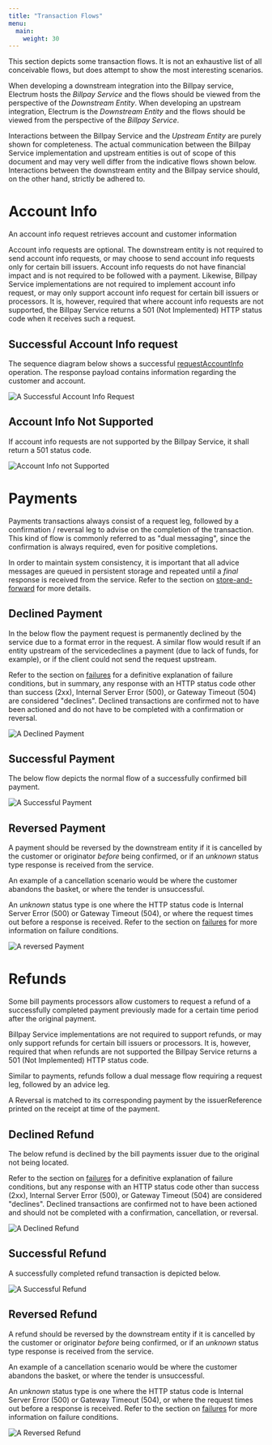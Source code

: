 ```yaml
---
title: "Transaction Flows"
menu:
  main:
    weight: 30
---
```


This section depicts some transaction flows. It is not an exhaustive list of all conceivable flows, but does attempt to show the most interesting scenarios.

When developing a downstream integration into the Billpay service, Electrum hosts the *Billpay Service* and the flows should be viewed from the perspective of the *Downstream Entity*. 
When developing an upstream integration, Electrum is the *Downstream Entity* and the flows should be viewed from the perspective of the *Billpay Service*.

Interactions between the Billpay Service and the *Upstream Entity* are purely shown for completeness. The actual communication between the Billpay Service implementation and upstream entities is out of scope of this 
document and may very well differ from the indicative flows shown below. Interactions between the downstream entity and the Billpay service should, on the other hand, strictly be adhered to.


# Account Info

An account info request retrieves account and customer information

Account info requests are optional. The downstream entity is not required to send account info requests, or may choose to send account info requests only for certain bill issuers. 
Account info requests do not have financial impact and is not required to be followed with a payment. Likewise, Billpay Service implementations are not required to implement account info request, or may only support 
account info request for certain bill issuers or processors. It is, however, required that where account info requests are not supported, the Billpay Service returns a 501 (Not Implemented) HTTP status code when it receives such a request.

## Successful Account Info request

The sequence diagram below shows a successful [requestAccountInfo](/specification/operations/#requestaccountinfo) operation. The response payload contains information regarding the customer and account.

![A Successful Account Info Request](/images/sequence-account-info-success.png "A Successful Account Info Request")

## Account Info Not Supported

If account info requests are not supported by the Billpay Service, it shall return a 501 status code.

![Account Info not Supported](/images/sequence-account-info-not-supported.png "Account Info not Supported")


# Payments

Payments transactions always consist of a request leg, followed by a confirmation / reversal leg to advise on the completion of the transaction. This kind of flow is commonly referred to as "dual messaging", since the confirmation is always required, even for positive completions.

In order to maintain system consistency, it is important that all advice messages are queued in persistent storage and repeated until a _final_ response is received from the service. Refer to the section on [store-and-forward](/protocol-basics/#store-and-forward) for more details.

## Declined Payment

In the below flow the payment request is permanently declined by the service due to a format error in the request. A similar flow would result if an entity upstream of the servicedeclines a payment (due to lack of funds, for example), 
or if the client could not send the request upstream.

Refer to the section on [failures](/protocol-basics/#failures) for a definitive explanation of failure conditions, but in summary, any response with an HTTP status code other than success (2xx), Internal Server Error (500), or Gateway Timeout (504) are considered "declines". Declined transactions are confirmed not to have been actioned and do not have to be completed with a confirmation or reversal.

![A Declined Payment](/images/sequence-declined-payment.png "A Declined Payment")

## Successful Payment

The below flow depicts the normal flow of a successfully confirmed bill payment.

![A Successful Payment](/images/sequence-successful-payment.png "A Successful Payment")

## Reversed Payment

A payment should be reversed by the downstream entity if it is cancelled by the customer or originator _before_ being confirmed, or if an _unknown_ status type response is received 
from the service.

An example of a cancellation scenario would be where the customer abandons the basket, or where the tender is unsuccessful.

An _unknown_ status type is one where the HTTP status code is Internal Server Error (500) or Gateway Timeout (504), or where the request times out before a response is received. Refer to the section on [failures](/protocol-basics/#failures) for more information on failure conditions.

![A reversed Payment](/images/sequence-reversed-payment.png "A reversed Payment")


# Refunds

Some bill payments processors allow customers to request a refund of a successfully completed payment previously made for a certain time period after the original payment.

Billpay Service implementations are not required to support refunds, or may only support refunds for certain bill issuers or processors. It is, however, required 
that when refunds are not supported the Billpay Service returns a 501 (Not Implemented) HTTP status code.

Similar to payments, refunds follow a dual message flow requiring a request leg, followed by an advice leg.

A Reversal is matched to its corresponding payment by the issuerReference printed on the receipt at time of the payment.

## Declined Refund

The below refund is declined by the bill payments issuer due to the original not being located.

Refer to the section on [failures](/protocol-basics/#failures) for a definitive explanation of failure conditions, but any response with an HTTP status code other than success (2xx), Internal Server Error (500), or Gateway Timeout (504) are considered "declines". Declined transactions are confirmed not to have been actioned and should not be completed with a confirmation, cancellation, or reversal.

![A Declined Refund](/images/sequence-declined-refund.png "A Declined Refund")

## Successful Refund

A successfully completed refund transaction is depicted below.

![A Successful Refund](/images/sequence-successful-refund.png "A Successful Refund")

## Reversed Refund

A refund should be reversed by the downstream entity if it is cancelled by the customer or originator _before_ being confirmed, or if an _unknown_ status type response is received from the service.

An example of a cancellation scenario would be where the customer abandons the basket, or where the tender is unsuccessful.

An _unknown_ status type is one where the HTTP status code is Internal Server Error (500) or Gateway Timeout (504), or where the request times out before a response is received. Refer to the section on [failures](/protocol-basics/#failures) for more information on failure conditions.

![A Reversed Refund](/images/sequence-reversed-refund.png "A Reversed Refund")
